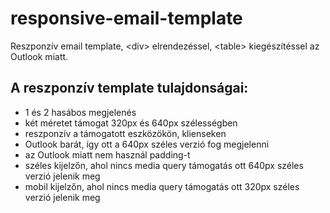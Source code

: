 responsive-email-template
=========================

Reszponzív email template, &lt;div> elrendezéssel, &lt;table> kiegészítéssel az Outlook miatt.

## A reszponzív template tulajdonságai: ##
- 1 és 2 hasábos megjelenés
- két méretet támogat 320px és 640px szélességben
- reszponzív a támogatott eszközökön, klienseken
- Outlook barát, így ott a 640px széles verzió fog megjelenni
- az Outlook miatt nem használ padding-t
- széles kijelzőn, ahol nincs media query támogatás ott 640px széles verzió jelenik meg
- mobil kijelzőn, ahol nincs media query támogatás ott 320px széles verzió jelenik meg
